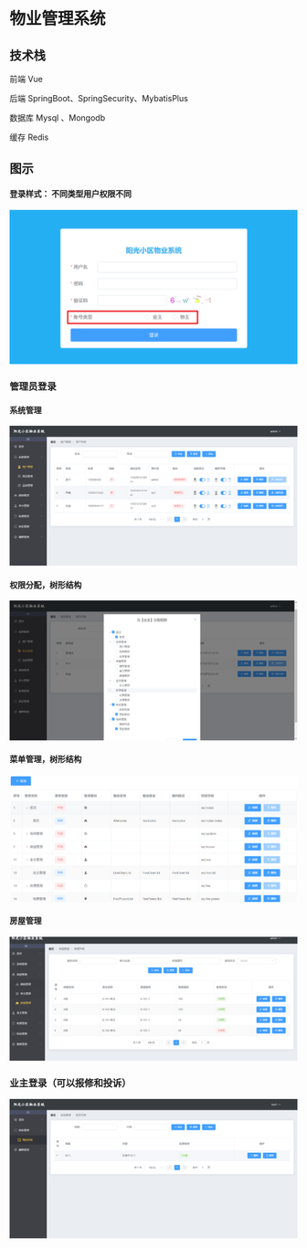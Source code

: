 # 物业管理系统

## 技术栈

前端 Vue

后端 SpringBoot、SpringSecurity、MybatisPlus 

数据库 Mysql 、Mongodb

缓存 Redis

## 图示

#### 登录样式： 不同类型用户权限不同

![image-20230727205728805](项目说明文档.assets/image-20230727205728805.png)

### 管理员登录

#### 系统管理

![image-20230727205948055](项目说明文档.assets/image-20230727205948055.png)

#### 权限分配，树形结构

![image-20230727210026456](项目说明文档.assets/image-20230727210026456.png)

#### 菜单管理，树形结构

![image-20230727210114266](项目说明文档.assets/image-20230727210114266.png)

#### 房屋管理

![image-20230727210216119](项目说明文档.assets/image-20230727210216119.png)

### 业主登录（可以报修和投诉）

![image-20230727210647278](项目说明文档.assets/image-20230727210647278.png)